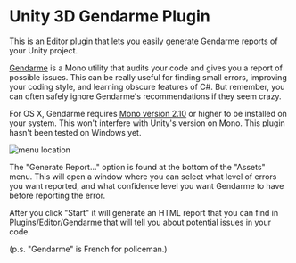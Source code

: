 # Unity 3D Gendarme Plugin

This is an Editor plugin that lets you easily generate Gendarme reports of your Unity project.

[Gendarme](http://www.mono-project.com/Gendarme) is a Mono utility that audits your code and gives you a report of possible issues.  This can be really useful for finding small errors, improving your coding style, and learning obscure features of C#.  But remember, you can often safely ignore Gendarme's recommendations if they seem crazy.

For OS X, Gendarme requires [Mono version 2.10](http://www.go-mono.com/mono-downloads/download.html) or higher to be installed on your system.  This won't interfere with Unity's version on Mono.  This plugin hasn't been tested on Windows yet.

![menu location](/darktable/unity3d-gendarme-plugin/downloads/gendarme-menu.png)

The "Generate Report..." option is found at the bottom of the "Assets" menu. This will open a window where you can select what level of errors you want reported, and what confidence level you want Gendarme to have before reporting the error.

After you click "Start" it will generate an HTML report that you can find in Plugins/Editor/Gendarme that will tell you about potential issues in your code.

(p.s. "Gendarme" is French for policeman.)